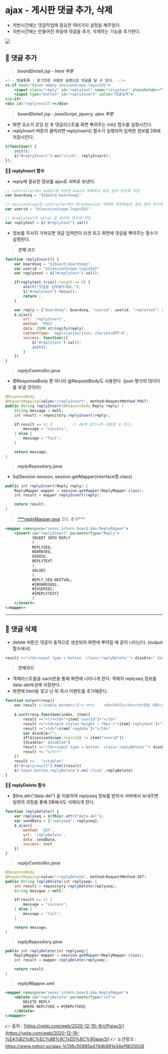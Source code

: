 # ajax - 게시판 댓글 추가, 삭제

- 저번시간에는 댓글작업에 필요한 여러가지 설정을 해주었다.
- 이번시간에는 만들어진 파일에 댓글을 추가, 삭제하는 기능을 추가한다.

<img src="https://s3.us-west-2.amazonaws.com/secure.notion-static.com/55bcd466-eedc-41cd-ba73-c8160d4c2c68/Untitled.png?X-Amz-Algorithm=AWS4-HMAC-SHA256&X-Amz-Content-Sha256=UNSIGNED-PAYLOAD&X-Amz-Credential=AKIAT73L2G45EIPT3X45%2F20220304%2Fus-west-2%2Fs3%2Faws4_request&X-Amz-Date=20220304T025901Z&X-Amz-Expires=86400&X-Amz-Signature=edefc9bc2e81f9e89366e84bdca7d190f0fdeca26e73097006370e0cc9afef47&X-Amz-SignedHeaders=host&response-content-disposition=filename%20%3D%22Untitled.png%22&x-id=GetObject">

## 👧 댓글 추가

> ***boardDetail.jsp - html 부분***
> 

```jsx
<!-- 댓글등록 : 로그인한 사람만 실명으로 댓글을 달 수 있다. --!>
<c:if test="${not empty sessionScope.loginId}">
	<input class="reply" id="replytext" name="relpytext" placeholder="댓글을 입력하세요.">
	<input type="button" id="replyInsert" value="댓글입력">
</c:if>
<div id="replyresult"></div>
```

> ***boardDetail.jsp - javaScript, jquery, ajax 부분***
> 
- 화면 요소가 로딩 된 후 댓글리스트를 화면 뿌려주는 init() 함수를 실행시킨다.
- replyInsert 버튼이 클릭되면 replyInsert() 함수가 실행되어 입력한 정보를 DB에 저장시킨다.

```jsx
$(function() {
	init();
	$("#replyInsert").on("click", replyInsert);
});
```

**👧🏻 replyInsert 함수**

- reply에 필요한 정보를 ajax로 서버로 보낸다.

```jsx
// controller에서 model에 저장한 board 객체에서 정보 받아 변수에 저장
var boardseq = "${board.boardseq}"

// sessionScope로 controller에서 HttpSession 객체에 저장해놓은 정보 받아 변수에 저장
var userid = "${sessionScope.loginId}"

// #replytext의 value 값 읽어와 변수에 저장
var replytext = $("#replytext").val()
```

- 정보를 무사히 가져오면 댓글 입력란이 리셋 되고 화면에 댓글을 뿌려주는 함수가 실행된다.

> ***전체 코드***
> 

```jsx
function replyInsert() {
	var boardseq = "${board.boardseq}"
	var userid = "${sessionScope.loginId}"
	var replytext = $("#replytext").val();

	if(replytext.trim().length == 0) {
		alert("댓글을 입력해주세요.");
		$("#replytext").focus();
		return ;
	}

	var reply = {"boardseq": boardseq, "userid": userid, "replytext": replytext};
	$.ajax({
		url: 'replyInsert',
		method: 'POSt',
		data: JSON.stringify(reply),
		contentType: 'application/json; charset=UTF-8',
		success: function(){
			$('#replytext').val();
			init();
		}
	})
}
```

> ***replyController.java***
> 
- @ResponseBody 뿐 아니라 @RequestBody도 사용한다. (json 형식의 데이터를 보낼 것이라)

```java
@ResponseBody
@RequestMapping(value="/replyInsert", method=RequestMethod.POST)
public String replyInsert(@RequestBody Reply reply) {
	String message = null;
	int result = repository.replyInsert(reply);

	if(result == 1) {         // db에 없으니까 사용할 수 있다.
		message = "success";
	} else {
		message = "fail";
	}

	return message;
}
```

> ***replyRepository.java***
> 
- SqlSession session, session.getMapper(interface명.class)

```java
public int replyInsert(Reply reply) {
	ReplyMapper mapper = session.getMapper(ReplyMapper.class);
	int result = mapper.replyInsert(reply);

	return result;
}
```

> [***replyMapper.java](http://replyMapper.java) 코드 추가***
> 

```xml
<mapper namespace="sesoc.intern.board.dao.ReplyMapper">
	<insert id="replyInsert" parameterType="Reply">
			INSERT INTO REPLY
			(
			REPLYSEQ,
			BOARDSEQ,
			USERID,
			REPLYTEXT
			)
			VALUES
			(
			REPLY_SEQ.NEXTVAL,
			#{BOARDSEQ},
			#{USERID},
			#{REPLYTEXT}
			)
	</insert>
</mapper>
```

---

## 👧 댓글 삭제

- delete 버튼은 댓글이 동적으로 생성되어 화면에 뿌려질 때 같이 나타난다. (output 함수에서)

```jsx
result +="<td><input type = button  class='replyDelete'"+ diasble+" data-del= '"+item['replyseq']+"' value= '"+item['replyseq']+"'></td>"
```

> ***전체코드***
> 
- 객체리스트들을 each문을 통해 화면에 나타나게 한다. 객체의 replyseq 정보를 data-del속성에 저장한다.
- 화면에 html을 넣고 난 뒤 즉시 이벤트를 추가해준다.

```jsx
function output(resp){
    var result ='<table border="1">	<tr>	<th>아이디</th><th>댓글 내용</th><th>등록일</th><th>비고</th>	</tr>';
  
    $.each(resp,function(index, item){
        result +="<tr><td>"+item["userid"]+"</td>"
        result +="<td><pre style='height : 70px'>"+item['replytext']+"</pre></td>"
        result +="<td>"+item['regdate']+"</td>"		
        var diasble="";
        if(${sessionScope.loginId} != item["userid"])
        {diasble=" disabled"}
        result +="<td><input type = button  class='replyDelete'"+ diasble+" data-del= '"+item['replyseq']+"' value= '"+item['replyseq']+"'></td>"
        result += "</tr>"
    })
    result +=	"</table>"	
    $("#replyresult").html(result)
    $("input:button.replyDelete").on('click',replyDelete)	
}
```

**👧🏻 replyDelete 함수**

- $this.attr(”data-del”) 을 이용하여 replyseq 정보를 받아서 서버에서 보내주면 일련의 과정을 통해 DB에서도 삭제되게 한다.

```jsx
function replyDelete() {
	var replyseq = $(this).attr("data-del");
	var sendData = {"replyseq": replyseq};
	$.ajax({
		method: 'GET',
		url: 'replyDelete',
		data: sendData,
		success: init
	})
}
```

> ***replyController.java***
> 

```java
@ResponseBody
@RequestMapping(value="/replyDelete", method=RequestMethod.GET)
public String replyDelete(int replyseq) {
	int result = repository.replyDelete(replyseq);
	String messgae = null;

	if(result == 1) {
		message = "success";
	} else {
		message = "fail";
	}

	return message;
}
```

> ***replyRepository.java***
> 

```java
public int replyDelete(int replyseq){
	ReplyMapper mapper = session.getMapper(ReplyMapper.class);
	int result = mapper.replyDelete(replyseq);

	return result;
}
```

> ***replyMapper.xml***
> 

```xml
<mapper namespace="sesoc.intern.board.dao.ReplyMapper">
	<delete id="replyDelete" parameterType="int">
		DELETE REPLY
		WHERE REPLYSEQ = #{REPLYSEQ}
	</delete>
</mapper>
```

👉 출처 : [https://yejip.com/web/2020-12-19-게시판ajax3/](https://yejip.com/web/2020-12-19-%EA%B2%8C%EC%8B%9C%ED%8C%90ajax3/)
👉 노션링크 : https://www.notion.so/ajax-1c136c50985a4744b681e34ef9620026
